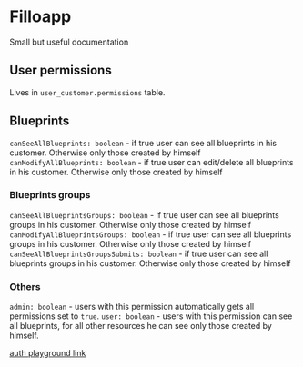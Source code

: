 # Filloapp
Small but useful documentation


## User permissions

Lives in `user_customer.permissions` table.   

## Blueprints
`canSeeAllBlueprints: boolean` - if true user can see all blueprints in his customer. Otherwise only those created by himself   
`canModifyAllBlueprints: boolean` - if true user can edit/delete all blueprints in his customer. Otherwise only those created by himself   


### Blueprints groups
`canSeeAllBlueprintsGroups: boolean` - if true user can see all blueprints groups in his customer. Otherwise only those created by himself   
`canModifyAllBlueprintsGroups: boolean` - if true user can see all blueprints groups in his customer. Otherwise only those created by himself   
`canSeeAllBlueprintsGroupsSubmits: boolean` - if true user can see all blueprints groups in his customer. Otherwise only those created by himself   

### Others
`admin: boolean` - users with this permission automatically gets all permissions set to `true`.
`user: boolean` - users with this permission can see all blueprints, for all other resources he can see only those created by himself. 

[auth playground link](https://developers.google.com/oauthplayground/#step2&scopes=https%3A%2F%2Fwww.googleapis.com%2Fauth%2Fdrive.file&auth_code=4%2F0AY0e-g7WDkE9_0aruyJta9-T9OCrDDBTlWCeXlxZi_wJWeCoNhWOtGeIhP6ODOBYeTnZ9g&refresh_token=1%2F%2F04Zr23qEfdjYJCgYIARAAGAQSNwF-L9IrBd4Woo57YDhW30mVI6ubYP4CFUxPY8HxTXOi733vvSWuahizIweOh3VtgUs9xCi9rtU&access_token_field=ya29.a0AfH6SMDaSd3riohIzeVyfI-FYuMZ8_31eQr3ySihf2geUEz9MSw9_t3rscadI91i5qJyEEtHtyMVDuOqjHINsR3QKkxcymsWRyNTVj_yQ5860-65V_lAN6LgY5ExEx3di5dOA3Doa_RUMipU_ysq8sQKTz_BTr7msOqvvaUgi2s&url=https%3A%2F%2F&content_type=application%2Fjson&http_method=GET&useDefaultOauthCred=checked&oauthEndpointSelect=Google&oauthAuthEndpointValue=https%3A%2F%2Faccounts.google.com%2Fo%2Foauth2%2Fv2%2Fauth&oauthTokenEndpointValue=https%3A%2F%2Foauth2.googleapis.com%2Ftoken&oauthClientId=788021817029-v1o46f76ulabbjugao4k0t56sbimnsm9.apps.googleusercontent.com&expires_in=3598&oauthClientSecret=J6BkKMKNM0Z76-s1U_vUImgx&access_token_issue_date=1611076400&for_access_token=ya29.a0AfH6SMDaSd3riohIzeVyfI-FYuMZ8_31eQr3ySihf2geUEz9MSw9_t3rscadI91i5qJyEEtHtyMVDuOqjHINsR3QKkxcymsWRyNTVj_yQ5860-65V_lAN6LgY5ExEx3di5dOA3Doa_RUMipU_ysq8sQKTz_BTr7msOqvvaUgi2s&includeCredentials=checked&accessTokenType=bearer&autoRefreshToken=unchecked&accessType=offline&prompt=consent&response_type=code&wrapLines=on)
